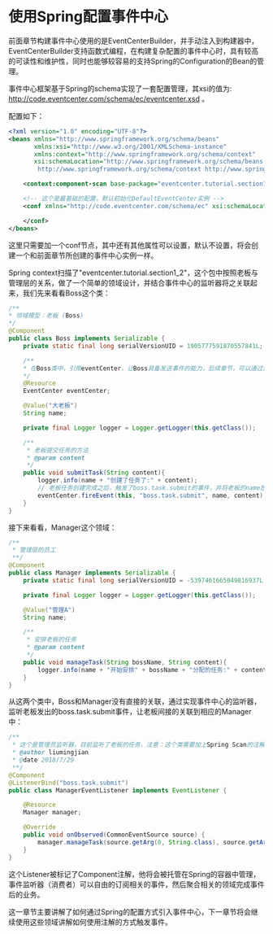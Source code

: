 # 使用Spring配置事件中心

前面章节构建事件中心使用的是EventCenterBuilder，并手动注入到构建器中，EventCenterBuilder支持函数式编程，在构建复杂配置的事件中心时，具有较高的可读性和维护性，同时也能够较容易的支持Spring的Configuration的Bean的管理。

事件中心框架基于Spring的schema实现了一套配置管理，其xsi的值为: http://code.eventcenter.com/schema/ec/eventcenter.xsd 。

配置如下：
```xml
<?xml version="1.0" encoding="UTF-8"?>
<beans xmlns="http://www.springframework.org/schema/beans"
	   xmlns:xsi="http://www.w3.org/2001/XMLSchema-instance"
	   xmlns:context="http://www.springframework.org/schema/context"
	   xsi:schemaLocation="http://www.springframework.org/schema/beans http://www.springframework.org/schema/beans/spring-beans.xsd
		http://www.springframework.org/schema/context http://www.springframework.org/schema/context/spring-context-3.2.xsd">

	<context:component-scan base-package="eventcenter.tutorial.section1_2"></context:component-scan>

	<!-- 这个是最基础的配置，默认初始化DefaultEventCenter实例 -->
	<conf xmlns="http://code.eventcenter.com/schema/ec" xsi:schemaLocation="http://code.eventcenter.com/schema/ec http://code.eventcenter.com/schema/ec/eventcenter.xsd">

	</conf>
</beans>
``` 

这里只需要加一个conf节点，其中还有其他属性可以设置，默认不设置，将会创建一个和前面章节所创建的事件中心实例一样。

Spring context扫描了"eventcenter.tutorial.section1_2"，这个包中按照老板与管理层的关系，做了一个简单的领域设计，并结合事件中心的监听器将之关联起来，我们先来看看Boss这个类：
```java
/**
* 领域模型：老板 (Boss)
*/
@Component
public class Boss implements Serializable {
    private static final long serialVersionUID = 1905777591870557841L;

    /**
    * 在Boss类中，引用eventCenter，让Boss具备发送事件的能力，后续章节，可以通过注解的方式发送事件，减少代码的入侵性 
    */
    @Resource
    EventCenter eventCenter;

    @Value("大老板")
    String name;

    private final Logger logger = Logger.getLogger(this.getClass());

    /**
     * 老板提交任务的方法
     * @param content
     */
    public void submitTask(String content){
        logger.info(name + "创建了任务了:" + content);
        // 老板任务创建完成之后，触发了boss.task.submit的事件，并将老板的name放在第一个参数中，content放在第二个参数中
        eventCenter.fireEvent(this, "boss.task.submit", name, content);
    }
}
```

接下来看看，Manager这个领域：
```java
/**
 * 管理层的员工
 **/
@Component
public class Manager implements Serializable {
    private static final long serialVersionUID = -5397461665049816937L;

    private final Logger logger = Logger.getLogger(this.getClass());

    @Value("管理A")
    String name;

    /**
     * 安排老板的任务
     * @param content
     */
    public void manageTask(String bossName, String content){
        logger.info(name + "开始安排" + bossName + "分配的任务:" + content);
    }
}
```

从这两个类中，Boss和Manager没有直接的关联，通过实现事件中心的监听器，监听老板发出的boss.task.submit事件，让老板间接的关联到相应的Manager中：
```java
/**
 * 这个是管理员监听器，目前监听了老板的任务，注意：这个类需要加上Spring Scan的注解，例如{@link Component}注解是必要的
 * @author liumingjian
 * @date 2018/7/29
 **/
@Component
@ListenerBind("boss.task.submit")
public class ManagerEventListener implements EventListener {

    @Resource
    Manager manager;

    @Override
    public void onObserved(CommonEventSource source) {
        manager.manageTask(source.getArg(0, String.class), source.getArg(1, String.class));
    }
}
```

这个Listener被标记了Component注解，他将会被托管在Spring的容器中管理，事件监听器（消费者）可以自由的订阅相关的事件，然后聚合相关的领域完成事件后的业务。

这一章节主要讲解了如何通过Spring的配置方式引入事件中心，下一章节将会继续使用这些领域讲解如何使用注解的方式触发事件。
